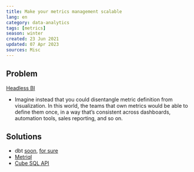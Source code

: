 ```yaml
---
title: Make your metrics management scalable
lang: en
category: data-analytics
tags: [metrics]
season: winter
created: 23 Jun 2021
updated: 07 Apr 2023
sources: Misc
---
```


## Problem
[Headless BI](https://basecase.vc/blog/headless-bi)
- Imagine instead that you could disentangle metric definition from visualization. In this world, the teams that own metrics would be able to define them once, in a way that’s consistent across dashboards, automation tools, sales reporting, and so on.

## Solutions
- dbt [soon](https://github.com/dbt-labs/dbt-core/issues/4071), [for sure](https://github.com/dbt-labs/dbt-core/pull/4235)
- [Metriql](https://metriql.com/)
- [Cube SQL API](https://cube.dev/docs/backend/sql)